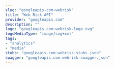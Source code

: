 ```yaml
---
slug: "googleapis-com-webrisk"
title: "Web Risk API"
provider: "googleapis.com"
description: ""
logo: "googleapis.com-webrisk-logo.svg"
logoMediaType: "image/svg+xml"
tags:
- "analytics"
- "media"
stubs: "googleapis.com-webrisk-stubs.json"
swagger: "googleapis.com-webrisk-swagger.json"
---
```

